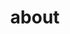 ---
layout: page
title: about
desc: 欲望面前，每一个人都是穷光蛋
permalink: /about/
hidden_content: 1
weight: 2
---